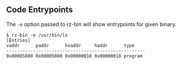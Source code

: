 ## Code Entrypoints

The `-e` option passed to rz-bin will show entrypoints for given binary.

```
$ rz-bin -e /usr/bin/ls
[Entries]
vaddr      paddr      hvaddr     haddr      type    
----------------------------------------------------
0x00005880 0x00005880 0x00000018 0x00000018 program
```
